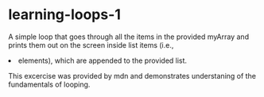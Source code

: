 # learning-loops-1

A simple loop that goes through all the items in the provided myArray and prints them out on the screen inside list items (i.e., <li> elements), which are appended to the provided list.

This excercise was provided by mdn and demonstrates understaning of the fundamentals of looping.
